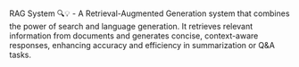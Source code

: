 RAG System 🔍💡 - A Retrieval-Augmented Generation system that combines the power of search and language generation. It retrieves relevant information from documents and generates concise, context-aware responses, enhancing accuracy and efficiency in summarization or Q&A tasks.
